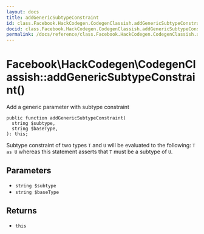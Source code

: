 ```yaml
---
layout: docs
title: addGenericSubtypeConstraint
id: class.Facebook.HackCodegen.CodegenClassish.addGenericSubtypeConstraint
docid: class.Facebook.HackCodegen.CodegenClassish.addGenericSubtypeConstraint
permalink: /docs/reference/class.Facebook.HackCodegen.CodegenClassish.addGenericSubtypeConstraint/
---
```

# Facebook\\HackCodegen\\CodegenClassish::addGenericSubtypeConstraint()




Add a generic parameter with subtype constraint




``` Hack
public function addGenericSubtypeConstraint(
  string $subtype,
  string $baseType,
): this;
```




Subtype constraint of two types ` T ` and `` U `` will be evaluated to
the following: ``` T as U ``` whereas this statement asserts
that ```` T ```` must be a subtype of ````` U `````.




## Parameters




- ` string $subtype `
- ` string $baseType `




## Returns




+ ` this `